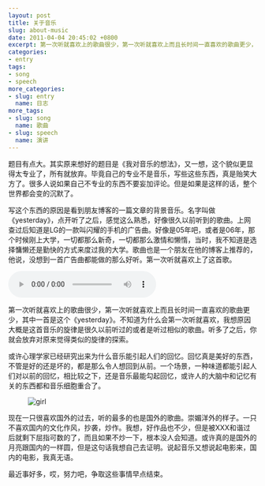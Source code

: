 ```yaml
---
layout: post
title: 关于音乐
slug: about-music
date: 2011-04-04 20:45:02 +0800
excerpt: 第一次听就喜欢上的歌曲很少，第一次听就喜欢上而且长时间一直喜欢的歌曲更少，其中一首是这个《yesterday》。不知道为什么会第一次听就喜欢，我想原因大概是这首音乐的旋律是很久以前听过的或者是听过相似的歌曲。听多了之后，你就会放弃对原来觉得类似的旋律的探索。
categories:
- entry
tags:
- song
- speech
more_categories:
- slug: entry
  name: 日志
more_tags:
- slug: song
  name: 歌曲
- slug: speech
  name: 演讲
---
```


题目有点大。其实原来想好的题目是《我对音乐的想法》，又一想，这个貌似更显得太专业了，所有就放弃。毕竟自己的专业不是音乐，写些这些东西，真是贻笑大方了。很多人说如果自己不专业的东西不要妄加评论。但是如果是这样的话，整个世界都会变的沉默了。

写这个东西的原因是看到朋友博客的一篇文章的背景音乐。名字叫做《yesterday》，点开听了之后，感觉这么熟悉，好像很久以前听到的歌曲。上网查过后知道是LG的一款叫闪耀的手机的广告曲。好像是05年吧，或者是06年，那个时候刚上大学，一切都那么新奇，一切都那么激情和懒惰，当时，我不知道是选择慵懒还是勤快的方式来度过我的大学。歌曲也是一个朋友在他的博客上推荐的，他说，没想到一首广告曲都能做的那么好听。第一次听就喜欢上了这首歌。


<audio controls="controls">
	<source src="{{ site.path.uploads }}2011/04/04/about-music/Yesterday.mp3" type="audio/mpeg" />
	Your browser does not support the audio element.
</audio>

第一次听就喜欢上的歌曲很少，第一次听就喜欢上而且长时间一直喜欢的歌曲更少，其中一首是这个《yesterday》。不知道为什么会第一次听就喜欢，我想原因大概是这首音乐的旋律是很久以前听过的或者是听过相似的歌曲。听多了之后，你就会放弃对原来觉得类似的旋律的探索。

或许心理学家已经研究出来为什么音乐能引起人们的回忆。回忆真是美好的东西，不管是好的还是坏的，都是那么令人想回到从前。一个场景，一种味道都能引起人们对以前的回忆，相比较之下，还是音乐最能勾起回忆，或许人的大脑中和记忆有关的东西都和音乐细胞重合了。

<figure>
	<img src="{{ site.path.uploads }}2011/04/04/about-music/girl.jpg" alt="girl" />
</figure>

现在一只很喜欢国外的过去，听的最多的也是国外的歌曲。崇媚洋外的样子。一只不喜欢国内的文化作风，抄袭，炒作。我想，好作品也不少，但是被XXX和谐过后就剩下屈指可数的了，而且如果不炒一下，根本没人会知道。或许真的是国外的月亮跟国内的一样圆，但是这句话我想自己去证明。说起音乐又想说起电影来，国内的电影，我真无语。

最近事好多，哎，努力吧，争取这些事情早点结束。
